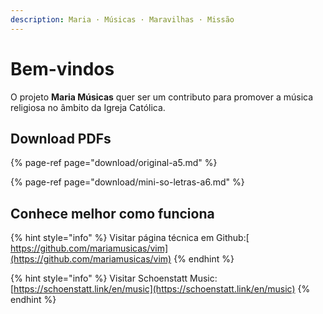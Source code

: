 ```yaml
---
description: Maria · Músicas · Maravilhas · Missão
---
```


# Bem-vindos

O projeto **Maria Músicas** quer ser um contributo para promover a música religiosa no âmbito da Igreja Católica.

## Download PDFs

{% page-ref page="download/original-a5.md" %}

{% page-ref page="download/mini-so-letras-a6.md" %}

## Conhece melhor como funciona

{% hint style="info" %}
Visitar página técnica em Github:[  
https://github.com/mariamusicas/vim](https://github.com/mariamusicas/vim)
{% endhint %}

{% hint style="info" %}
Visitar Schoenstatt Music:  
[https://schoenstatt.link/en/music](https://schoenstatt.link/en/music)
{% endhint %}



